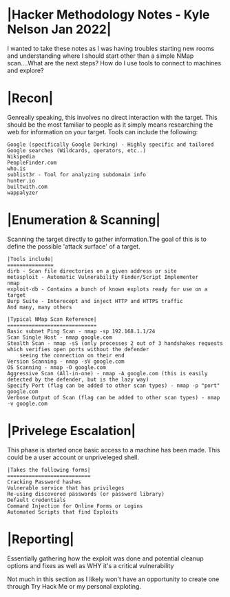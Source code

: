 |Hacker Methodology Notes - Kyle Nelson Jan 2022|
=================================================
I wanted to take these notes as I was having troubles starting new rooms and understanding where I should start other
than a simple NMap scan....What are the next steps? How do I use tools to connect to machines and explore? 

|Recon|
=======
Genreally speaking, this involves no direct interaction with the target. This should be the most familiar to people as
it simply means researching the web for information on your target. Tools can include the following:
    
    Google (specifically Google Dorking) - Highly specific and tailored Google searches (Wildcards, operators, etc..)
    Wikipedia
    PeopleFinder.com
    who.is
    sublist3r - Tool for analyzing subdomain info
    hunter.io
    builtwith.com
    wappalyzer


|Enumeration & Scanning|
========================
Scanning the target directly to gather information.The goal of this is to define the possible 'attack surface' of a target.
    
    |Tools include|
    ===============
    dirb - Scan file directories on a given address or site
    metasploit - Automatic Vulnerability Finder/Script Implementer
    nmap
    exploit-db - Contains a bunch of known explots ready for use on a target
    Burp Suite - Interecept and inject HTTP and HTTPS traffic
    And many, many others

    |Typical NMap Scan Reference|
    =============================    
    Basic subnet Ping Scan - nmap -sp 192.168.1.1/24
    Scan Single Host - nmap google.com
    Stealth Scan - nmap -sS (only processes 2 out of 3 handshakes requests which verifies open ports without the defender 
        seeing the connection on their end
    Version Scanning - nmap -sV google.com
    OS Scanning - nmap -O google.com
    Aggressive Scan (All-in-one) - nmap -A google.com (this is easily detected by the defender, but is the lazy way)
    Specify Port (flag can be added to other scan types) - nmap -p "port" google.com
    Verbose Output of Scan (flag can be added to other scan types) - nmap -v google.com

|Privelege Escalation|
======================
This phase is started once basic access to a machine has been made. This could be a user account or unpriveleged shell.
    
    |Takes the following forms|
    ===========================
    Cracking Password hashes
    Vulnerable service that has privileges
    Re-using discovered passwords (or password library)
    Default credentials
    Command Injection for Online Forms or Logins
    Automated Scripts that find Exploits 

|Reporting|
===========
Essentially gathering how the exploit was done and potential cleanup options and fixes as well as WHY it's a critical vulnerability

Not much in this section as I likely won't have an opportunity to create one through Try Hack Me or my personal exploting. 






